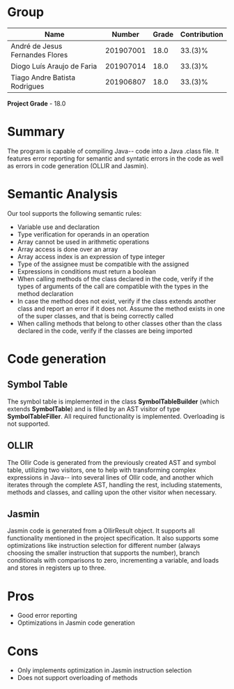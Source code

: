 # Group

|Name|Number|Grade|Contribution|
|-|-|-|-|
|André de Jesus Fernandes Flores|201907001|18.0|33.(3)%|
|Diogo Luís Araujo de Faria|201907014|18.0|33.(3)%|
|Tiago Andre Batista Rodrigues|201906807|18.0|33.(3)%|

__Project Grade__ - 18.0

# Summary

The program is capable of compiling Java-- code into a Java .class file. It features error reporting for semantic and syntatic errors in the code as well as errors in code generation (OLLIR and Jasmin).

# Semantic Analysis

Our tool supports the following semantic rules:

- Variable use and declaration
- Type verification for operands in an operation
- Array cannot be used in arithmetic operations
- Array access is done over an array
- Array access index is an expression of type integer
- Type of the assignee must be compatible with the assigned
- Expressions in conditions must return a boolean
- When calling methods of the class declared in the code, verify if the types of arguments of the call are compatible with the types in the method declaration
- In case the method does not exist, verify if the class extends another class and report an error if it does not. Assume the method exists in one of the super classes, and that is being correctly called 
- When calling methods that belong to other classes other than the class declared in the code, verify if the classes are being imported

# Code generation

## Symbol Table

The symbol table is implemented in the class __SymbolTableBuilder__ (which extends __SymbolTable__) and is filled by an AST visitor of type __SymbolTableFiller__. All required functionality is implemented. Overloading is not supported.

## OLLIR

The Ollir Code is generated from the previously created AST and symbol table, utilizing two visitors, one to help with transforming complex expressions in Java-- into several lines of Ollir code, and another which iterates through the complete AST, handling the rest, including statements, methods and classes, and calling upon the other visitor when necessary.

## Jasmin

Jasmin code is generated from a OllirResult object. It supports all functionality mentioned in the project specification. It also supports some optimizations like instruction selection for different number (always choosing the smaller instruction that supports the number), branch conditionals with comparisons to zero, incrementing a variable, and loads and stores in registers up to three.
 
# Pros

- Good error reporting
- Optimizations in Jasmin code generation

# Cons

- Only implements optimization in Jasmin instruction selection
- Does not support overloading of methods

